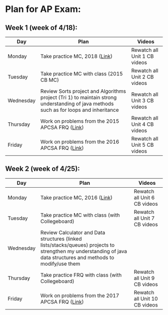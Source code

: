 # Plan for AP Exam:


## Week 1 (week of 4/18):

| Day | Plan | Videos |
| --- | --- | --- |
| Monday | Take practice MC, 2018 ([Link](https://www.apcsaexam.org/uploads/1/0/7/7/107712547/aexam-2018-v2.pdf)) <br>  | Rewatch all Unit 1 CB videos |
| Tuesday | Take practice MC with class (2015 CB MC) | Rewatch all Unit 2 CB videos |
| Wednesday | Review Sorts project and Algorithms project (Tri 1) to maintain strong understanding of java methods such as for loops and inheritance | Rewatch all Unit 3 CB videos |
| Thursday | Work on problems from the 2015 APCSA FRQ ([Link](https://www.apcsaexam.org/frq.html)) | Rewatch all Unit 4 CB videos |
| Friday | Work on problems from the 2016 APCSA FRQ ([Link](https://www.apcsaexam.org/frq.html)) | Rewatch all Unit 5 CB videos |


## Week 2 (week of 4/25):

| Day | Plan | Videos |
| --- | --- | --- |
| Monday | Take practice MC, 2016 ([Link](apcsaexam.org/uploads/1/0/7/7/107712547/2016_practice_ap_exam.pdf)) <br>  | Rewatch all Unit 6 CB videos |
| Tuesday | Take practice MC with class (with Collegeboard) | Rewatch all Unit 7 CB videos |
| Wednesday | Review Calculator and Data structures (linked lists/stacks/queues) projects to strengthen my understanding of java data structures and methods to modify/use them |
| Thursday | Take practice FRQ with class (with Collegeboard) | Rewatch all Unit 9 CB videos |
| Friday | Work on problems from the 2017 APCSA FRQ ([Link](https://www.apcsaexam.org/frq.html)) | Rewatch all Unit 10 CB videos |
